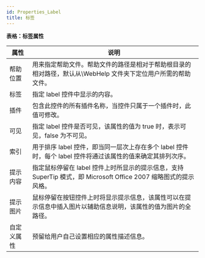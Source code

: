 ```yaml
---
id: Properties_Label
title: 标签
---
```

**表格：标签属性**

属性 | 说明  
---|---  
帮助位置 | 用来指定帮助文件。帮助文件的路径是相对于帮助根目录的相对路径，默认从\WebHelp 文件夹下定位用户所需的帮助文件。  
标签 | 指定 label 控件中显示的内容。  
插件 | 包含此控件的所有插件名称，当控件只属于一个插件时，此值可修改。  
可见 | 指定 label 控件是否可见，该属性的值为 true 时，表示可见，false 为不可见。  
索引 | 用于排序 label 控件，即当同一层次上存在多个 label 控件时，每个 label 控件将通过该属性的值来确定其排列次序。  
提示内容 | 指定鼠标停留在 label 控件上时所显示的提示信息，支持 SuperTip 模式，即 Microsoft Office 2007 缩略图式的提示风格。  
提示图片 | 鼠标停留在按钮控件上时将显示提示信息，该属性可以在提示信息中插入图片以辅助信息说明，该属性的值为图片的全路径。  
自定义属性 | 预留给用户自己设置相应的属性描述信息。  
  
